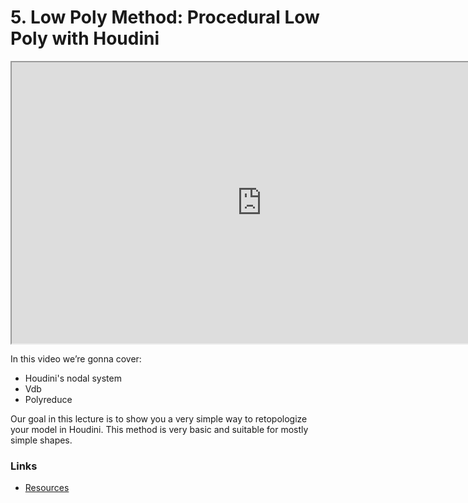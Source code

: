 # 5. Low Poly Method: Procedural Low Poly with Houdini

<p><iframe src="https://www.youtube.com/embed/GMxptyekrLs?rel=0" width="800" height="450" allowfullscreen="allowfullscreen" allow="autoplay; fullscreen"></iframe></p>
<p>In this video we’re gonna cover:</p>
<ul>
<li>Houdini's nodal system</li>
<li>Vdb</li>
<li>Polyreduce</li>
</ul>
<p>Our goal in this lecture is to show you a very simple way to retopologize your model in Houdini. This method is very basic and suitable for mostly simple shapes.</p>
<h3>Links</h3>
<ul>
<li><a title="Resources" href="https://www.dropbox.com/sh/a4ztglrlz2f2br1/AADxQ1Duvyw2QSH3_H7mVgqda?dl=0" data-api-endpoint="https://canvas.instructure.com/api/v1/courses/2369965/pages/resources" data-api-returntype="Page">Resources</a></li>
</ul>
<p>&nbsp;</p>